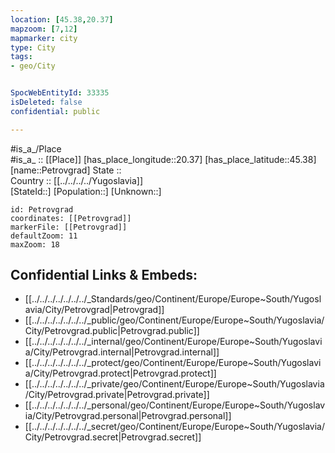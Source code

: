 ```yaml
---
location: [45.38,20.37] 
mapzoom: [7,12] 
mapmarker: city 
type: City
tags:
- geo/City


SpocWebEntityId: 33335
isDeleted: false
confidential: public

---
```

#is_a_/Place  
#is_a_ :: [[Place]] 
[has_place_longitude::20.37] 
[has_place_latitude::45.38] 
[name::Petrovgrad] 
State ::  
Country :: [[../../../../Yugoslavia]]  
[StateId::] 
[Population::] 
[Unknown::] 


```leaflet
id: Petrovgrad
coordinates: [[Petrovgrad]] 
markerFile: [[Petrovgrad]] 
defaultZoom: 11 
maxZoom: 18
```


## Confidential Links & Embeds: 
- [[../../../../../../../_Standards/geo/Continent/Europe/Europe~South/Yugoslavia/City/Petrovgrad|Petrovgrad]] 
- [[../../../../../../../_public/geo/Continent/Europe/Europe~South/Yugoslavia/City/Petrovgrad.public|Petrovgrad.public]] 
- [[../../../../../../../_internal/geo/Continent/Europe/Europe~South/Yugoslavia/City/Petrovgrad.internal|Petrovgrad.internal]] 
- [[../../../../../../../_protect/geo/Continent/Europe/Europe~South/Yugoslavia/City/Petrovgrad.protect|Petrovgrad.protect]] 
- [[../../../../../../../_private/geo/Continent/Europe/Europe~South/Yugoslavia/City/Petrovgrad.private|Petrovgrad.private]] 
- [[../../../../../../../_personal/geo/Continent/Europe/Europe~South/Yugoslavia/City/Petrovgrad.personal|Petrovgrad.personal]] 
- [[../../../../../../../_secret/geo/Continent/Europe/Europe~South/Yugoslavia/City/Petrovgrad.secret|Petrovgrad.secret]] 
